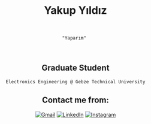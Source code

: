 <div align="center">

# Yakup Yıldız
</div>
<br />

<div align="center">

`"Yaparım" `
</div>
<br>

<div align="center">

## Graduate Student

 ```
 Electronics Engineering @ Gebze Technical University
 ```

## Contact me from:<br>

<a href="mailto:yildizyyakup@gmail.com" target="_blank" rel="nofollow"><img src="https://img.shields.io/badge/Gmail-D14836?style=for-the-badge&logo=gmail&logoColor=white" alt="Gmail"/></a>
<a href="https://www.linkedin.com/in/yildizyyakup/" target="_blank"><img src="https://img.shields.io/badge/LinkedIn-0077B5?&style=for-the-badge&logo=linkedin&logoColor=white" alt="LinkedIn"></a>
<a href="https://www.instagram.com/yildizyyakup/" target="_blank"><img src="https://img.shields.io/badge/Instagram-%23E4405F.svg?&style=for-the-badge&logo=instagram&logoColor=white" alt="Instagram"></a>
</div>
